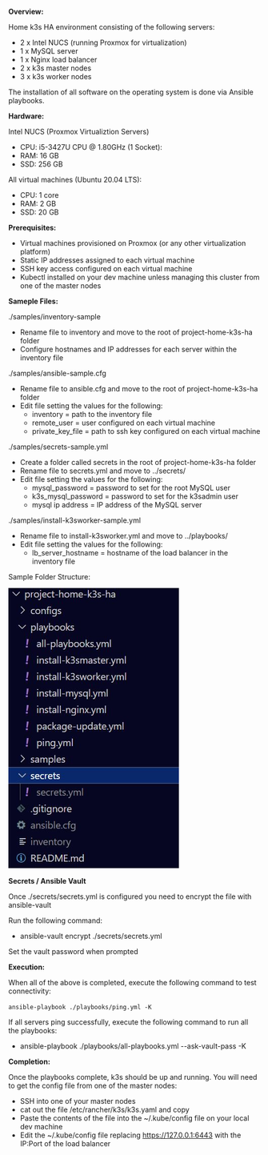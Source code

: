 **Overview:**

Home k3s HA environment consisting of the following servers:
  - 2 x Intel NUCS (running Proxmox for virtualization)
  - 1 x MySQL server
  - 1 x Nginx load balancer
  - 2 x k3s master nodes
  - 3 x k3s worker nodes

The installation of all software on the operating system is done via Ansible playbooks.

**Hardware:**

Intel NUCS (Proxmox Virtualiztion Servers)
  - CPU: i5-3427U CPU @ 1.80GHz (1 Socket):
  - RAM: 16 GB
  - SSD: 256 GB 

All virtual machines (Ubuntu 20.04 LTS):
  - CPU: 1 core
  - RAM: 2 GB
  - SSD: 20 GB

**Prerequisites:**

  - Virtual machines provisioned on Proxmox (or any other virtualization platform)
  - Static IP addresses assigned to each virtual machine
  - SSH key access configured on each virtual machine
  - Kubectl installed on your dev machine unless managing this cluster from one of the master nodes
 
**Sameple Files:**

./samples/inventory-sample
  - Rename file to inventory and move to the root of project-home-k3s-ha folder
  - Configure hostnames and IP addresses for each server within the inventory file

./samples/ansible-sample.cfg
  - Rename file to ansible.cfg and move to the root of project-home-k3s-ha folder
  - Edit file setting the values for the following:
    - inventory = path to the inventory file
    - remote_user = user configured on each virtual machine
    - private_key_file = path to ssh key configured on each virtual machine

./samples/secrets-sample.yml
  - Create a folder called secrets in the root of project-home-k3s-ha folder
  - Rename file to secrets.yml and move to ../secrets/
  - Edit file setting the values for the following:
    - mysql_password = password to set for the root MySQL user
    - k3s_mysql_password = password to set for the k3sadmin user
    - mysql ip address = IP address of the MySQL server

./samples/install-k3sworker-sample.yml
  - Rename file to install-k3sworker.yml and move to ../playbooks/
  - Edit file setting the values for the following:
    - lb_server_hostname = hostname of the load balancer in the inventory file

Sample Folder Structure:

![Folder Structure](images/folder_structure.jpg)

**Secrets / Ansible Vault**

Once ./secrets/secrets.yml is configured you need to encrypt the file with ansible-vault

Run the following command:
  - ansible-vault encrypt ./secrets/secrets.yml

Set the vault password when prompted

**Execution:**

When all of the above is completed, execute the following command to test connectivity:

```ansible-playbook ./playbooks/ping.yml -K```

If all servers ping successfully, execute the following command to run all the playbooks:
  - ansible-playbook ./playbooks/all-playbooks.yml --ask-vault-pass -K

**Completion:**

Once the playbooks complete, k3s should be up and running.  You will need to get the config file from one of the master nodes:
  - SSH into one of your master nodes
  - cat out the file /etc/rancher/k3s/k3s.yaml and copy
  - Paste the contents of the file into the ~/.kube/config file on your local dev machine
  - Edit the ~/.kube/config file replacing https://127.0.0.1:6443 with the IP:Port of the load balancer